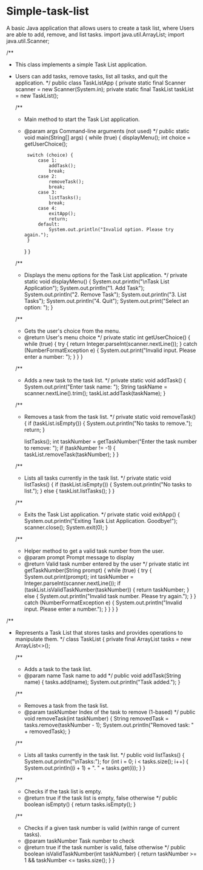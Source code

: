 # Simple-task-list
A basic Java application that allows users to create a task list, where Users are able to add, remove, and list tasks.
import java.util.ArrayList;
import java.util.Scanner;

/**
 * This class implements a simple Task List application.
 * Users can add tasks, remove tasks, list all tasks, and quit the application.
 */
public class TaskListApp {
    private static final Scanner scanner = new Scanner(System.in);
    private static final TaskList taskList = new TaskList();

    /**
     * Main method to start the Task List application.
     * @param args Command-line arguments (not used)
     */
    public static void main(String[] args) {
        while (true) {
            displayMenu();
            int choice = getUserChoice();

            switch (choice) {
                case 1:
                    addTask();
                    break;
                case 2:
                    removeTask();
                    break;
                case 3:
                    listTasks();
                    break;
                case 4:
                    exitApp();
                    return;
                default:
                    System.out.println("Invalid option. Please try again.");
            }
        }
    }

    /**
     * Displays the menu options for the Task List application.
     */
    private static void displayMenu() {
        System.out.println("\nTask List Application");
        System.out.println("1. Add Task");
        System.out.println("2. Remove Task");
        System.out.println("3. List Tasks");
        System.out.println("4. Quit");
        System.out.print("Select an option: ");
    }

    /**
     * Gets the user's choice from the menu.
     * @return User's menu choice
     */
    private static int getUserChoice() {
        while (true) {
            try {
                return Integer.parseInt(scanner.nextLine());
            } catch (NumberFormatException e) {
                System.out.print("Invalid input. Please enter a number: ");
            }
        }
    }

    /**
     * Adds a new task to the task list.
     */
    private static void addTask() {
        System.out.print("Enter task name: ");
        String taskName = scanner.nextLine().trim();
        taskList.addTask(taskName);
    }

    /**
     * Removes a task from the task list.
     */
    private static void removeTask() {
        if (taskList.isEmpty()) {
            System.out.println("No tasks to remove.");
            return;
        }

        listTasks();
        int taskNumber = getTaskNumber("Enter the task number to remove: ");
        if (taskNumber != -1) {
            taskList.removeTask(taskNumber);
        }
    }

    /**
     * Lists all tasks currently in the task list.
     */
    private static void listTasks() {
        if (taskList.isEmpty()) {
            System.out.println("No tasks to list.");
        } else {
            taskList.listTasks();
        }
    }

    /**
     * Exits the Task List application.
     */
    private static void exitApp() {
        System.out.println("Exiting Task List Application. Goodbye!");
        scanner.close();
        System.exit(0);
    }

    /**
     * Helper method to get a valid task number from the user.
     * @param prompt Prompt message to display
     * @return Valid task number entered by the user
     */
    private static int getTaskNumber(String prompt) {
        while (true) {
            try {
                System.out.print(prompt);
                int taskNumber = Integer.parseInt(scanner.nextLine());
                if (taskList.isValidTaskNumber(taskNumber)) {
                    return taskNumber;
                } else {
                    System.out.println("Invalid task number. Please try again.");
                }
            } catch (NumberFormatException e) {
                System.out.println("Invalid input. Please enter a number.");
            }
        }
    }
}

/**
 * Represents a Task List that stores tasks and provides operations to manipulate them.
 */
class TaskList {
    private final ArrayList<String> tasks = new ArrayList<>();

    /**
     * Adds a task to the task list.
     * @param name Task name to add
     */
    public void addTask(String name) {
        tasks.add(name);
        System.out.println("Task added.");
    }

    /**
     * Removes a task from the task list.
     * @param taskNumber Index of the task to remove (1-based)
     */
    public void removeTask(int taskNumber) {
        String removedTask = tasks.remove(taskNumber - 1);
        System.out.println("Removed task: " + removedTask);
    }

    /**
     * Lists all tasks currently in the task list.
     */
    public void listTasks() {
        System.out.println("\nTasks:");
        for (int i = 0; i < tasks.size(); i++) {
            System.out.println((i + 1) + ". " + tasks.get(i));
        }
    }

    /**
     * Checks if the task list is empty.
     * @return true if the task list is empty, false otherwise
     */
    public boolean isEmpty() {
        return tasks.isEmpty();
    }

    /**
     * Checks if a given task number is valid (within range of current tasks).
     * @param taskNumber Task number to check
     * @return true if the task number is valid, false otherwise
     */
    public boolean isValidTaskNumber(int taskNumber) {
        return taskNumber >= 1 && taskNumber <= tasks.size();
    }
}


